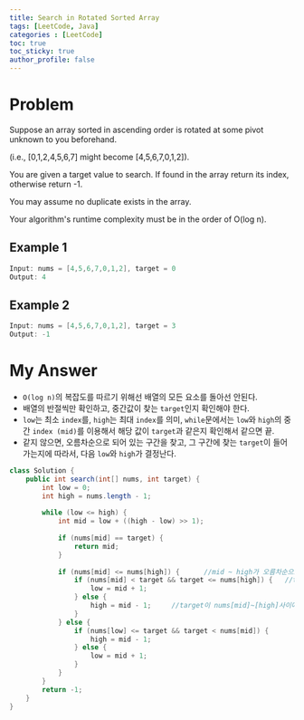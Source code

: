 ```yaml
---
title: Search in Rotated Sorted Array
tags: [LeetCode, Java]
categories : [LeetCode]
toc: true
toc_sticky: true
author_profile: false
---
```


# Problem

Suppose an array sorted in ascending order is rotated at some pivot unknown to you beforehand.

(i.e., [0,1,2,4,5,6,7] might become [4,5,6,7,0,1,2]).

You are given a target value to search. If found in the array return its index, otherwise return -1.

You may assume no duplicate exists in the array.

Your algorithm's runtime complexity must be in the order of O(log n).

## Example 1

```swift
Input: nums = [4,5,6,7,0,1,2], target = 0
Output: 4
```

## Example 2

```swift
Input: nums = [4,5,6,7,0,1,2], target = 3
Output: -1
```

# My Answer
  
* `O(log n)`의 복잡도를 따르기 위해선 배열의 모든 요소를 돌아선 안된다.
* 배열의 반절씩만 확인하고, 중간값이 찾는 `target`인지 확인해야 한다.
* `low`는 최소 `index`를, `high`는 최대 `index`를 의미, `while`문에서는 `low`와 `high`의 중간 `index (mid)`를 이용해서 해당 값이 `target`과 같은지 확인해서 같으면 끝.
* 같지 않으면, 오름차순으로 되어 있는 구간을 찾고, 그 구간에 찾는 `target`이 들어가는지에 따라서, 다음 `low`와 `high`가 결정난다.

```java
class Solution {
    public int search(int[] nums, int target) {
        int low = 0;
        int high = nums.length - 1;
        
        while (low <= high) {
            int mid = low + ((high - low) >> 1);
            
            if (nums[mid] == target) {
                return mid;
            }
            
            if (nums[mid] <= nums[high]) {      //mid ~ high가 오름차순으로 되어 있다.
                if (nums[mid] < target && target <= nums[high]) {   //target이 nums[mid]~nums[high]사이에 있는 값이라면 low를 mid+1로 하자.
                    low = mid + 1;
                } else {
                    high = mid - 1;     //target이 nums[mid]~[high]사이에 없다. 그럼 nums[low]~nums[mid-1]사이에 있다는 의미기 때문에 high를 변경 하자.
                }
            } else {
                if (nums[low] <= target && target < nums[mid]) {
                    high = mid - 1;
                } else {
                    low = mid + 1;
                }
            }
        }
        return -1;
    }
}
```

